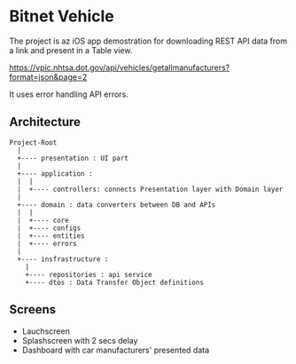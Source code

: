 # Bitnet Vehicle

The project is az iOS app demostration for downloading REST API data from a link and present in a Table view.

https://vpic.nhtsa.dot.gov/api/vehicles/getallmanufacturers?format=json&page=2

It uses error handling API errors.


## Architecture


```
Project-Root
  |
  +---- presentation : UI part
  |  
  +---- application :
  |  |
  |  +---- controllers: connects Presentation layer with Domain layer
  |   
  +---- domain : data converters between DB and APIs
  |  |
  |  +---- core
  |  +---- configs
  |  +---- entities
  |  +---- errors
  |
  +---- insfrastructure :
    |
    +---- repositories : api service
    +---- dtos : Data Transfer Object definitions
```


## Screens

- Lauchscreen
- Splashscreen with 2 secs delay
- Dashboard with car manufacturers' presented data
